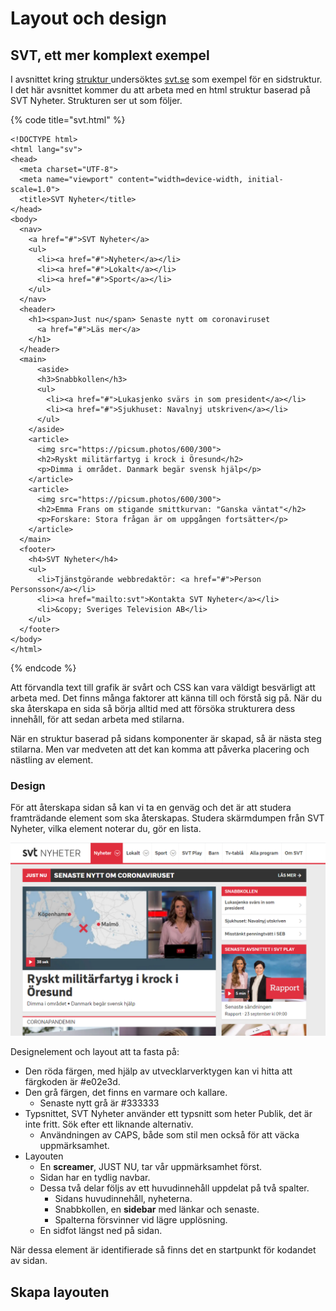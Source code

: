 # Layout och design

## SVT, ett mer komplext exempel

I avsnittet kring [struktur ](../html/struktur.md)undersöktes [svt.se](https://svt.se) som exempel för en sidstruktur. I det här avsnittet kommer du att arbeta med en html struktur baserad på SVT Nyheter. Strukturen ser ut som följer.

{% code title="svt.html" %}
```markup
<!DOCTYPE html>
<html lang="sv">
<head>
  <meta charset="UTF-8">
  <meta name="viewport" content="width=device-width, initial-scale=1.0">
  <title>SVT Nyheter</title>
</head>
<body>
  <nav>
    <a href="#">SVT Nyheter</a>
    <ul>
      <li><a href="#">Nyheter</a></li>
      <li><a href="#">Lokalt</a></li>
      <li><a href="#">Sport</a></li>
    </ul>
  </nav>
  <header>
    <h1><span>Just nu</span> Senaste nytt om coronaviruset
      <a href="#">Läs mer</a>
    </h1>
  </header>
  <main>
      <aside>
      <h3>Snabbkollen</h3>
      <ul>
        <li><a href="#">Lukasjenko svärs in som president</a></li>
        <li><a href="#">Sjukhuset: Navalnyj utskriven</a></li>
      </ul>
    </aside>
    <article>
      <img src="https://picsum.photos/600/300">
      <h2>Ryskt militärfartyg i krock i Öresund</h2>
      <p>Dimma i området. Danmark begär svensk hjälp</p>
    </article>
    <article>
      <img src="https://picsum.photos/600/300">
      <h2>Emma Frans om stigande smittkurvan: "Ganska väntat"</h2>
      <p>Forskare: Stora frågan är om uppgången fortsätter</p>
    </article>
  </main>
  <footer>
    <h4>SVT Nyheter</h4>
    <ul>
      <li>Tjänstgörande webbredaktör: <a href="#">Person Personsson</a></li>
      <li><a href="mailto:svt">Kontakta SVT Nyheter</a></li>
      <li>&copy; Sveriges Television AB</li>
    </ul>
  </footer>
</body>
</html>
```
{% endcode %}

Att förvandla text till grafik är svårt och CSS kan vara väldigt besvärligt att arbeta med. Det finns många faktorer att känna till och förstå sig på.  När du ska återskapa en sida så börja alltid med att försöka strukturera dess innehåll, för att sedan arbeta med stilarna.

När en struktur baserad på sidans komponenter är skapad, så är nästa steg stilarna. Men var medveten att det kan komma att påverka placering och nästling av element.

### Design

För att återskapa sidan så kan vi ta en genväg och det är att studera framträdande element som ska återskapas. Studera skärmdumpen från SVT Nyheter, vilka element noterar du, gör en lista.

![svt.se fr&#xE5;n September 2020](../.gitbook/assets/svt.png)

Designelement och layout att ta fasta på:

* Den röda färgen, med hjälp av utvecklarverktygen kan vi hitta att färgkoden är \#e02e3d.
* Den grå färgen, det finns en varmare och kallare.
  * Senaste nytt grå är \#333333
* Typsnittet, SVT Nyheter använder ett typsnitt som heter Publik, det är inte fritt. Sök efter ett liknande alternativ.
  * Användningen av CAPS, både som stil men också för att väcka uppmärksamhet.
* Layouten
  * En **screamer**, JUST NU, tar vår uppmärksamhet först.
  * Sidan har en tydlig navbar.
  * Dessa två delar följs av ett huvudinnehåll uppdelat på två spalter.
    * Sidans huvudinnehåll, nyheterna.
    * Snabbkollen, en **sidebar** med länkar och senaste.
    * Spalterna försvinner vid lägre upplösning.
  * En sidfot längst ned på sidan.

När dessa element är identifierade så finns det en startpunkt för kodandet av sidan.

## Skapa layouten



